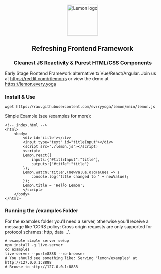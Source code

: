 <p align="center"><a href="https://lemon.every.yoga" target="_blank" rel="noopener noreferrer"><img width="100" src="https://lemon.every.yoga/images/lemon.png" alt="Lemon logo"></a></p>

<p align="center">
<h2 align="center">Refreshing Frontend Framework</h2>
<h3 align="center">Cleanest JS Reactivity &amp; Purest HTML/CSS Components</h3>
</p>

Early Stage Frontend Framework alternative to Vue/React/Angular. Join us at https://reddit.com/r/lemonjs or view the demo at https://lemon.every.yoga

### Install & Use
```
wget https://raw.githubusercontent.com/everyyoga/lemon/main/lemon.js
```

Simple Example (see /examples for more): 
```
<!-- index.html -->
<html>
    <body>
        <div id="title"></div>
        <input type="text" id="titleInput"></div>
        <script src="./lemon.js"></script>
        <script>
        Lemon.react({
            inputs:{"#titleInput":"title"},
            outputs:{"#title":"title"} 
        });
        Lemon.watch("title",(newValue,oldValue) => {
            console.log('title changed to ' + newValue);
        });
        Lemon.title = 'Hello Lemon';
        </script>
    </body>
</html>
```

### Running the /examples Folder
For the examples folder you'll need a server, otherwise you'll receive a message like 'CORS policy: Cross origin requests are only supported for protocol schemes: http, data, ..'. 

```
# example simple server setup
npm install -g live-server
cd examples
live-server --port=8888 --no-browser
# You should see something like: Serving "lemon/examples" at http://127.0.0.1:8888
# Browse to http://127.0.0.1:8888
```





